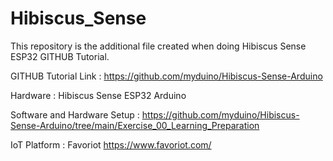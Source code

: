 # Hibiscus_Sense
This repository is the additional file created when doing Hibiscus Sense ESP32 GITHUB Tutorial.

GITHUB Tutorial Link : https://github.com/myduino/Hibiscus-Sense-Arduino

Hardware : Hibiscus Sense ESP32 Arduino

Software and Hardware Setup : https://github.com/myduino/Hibiscus-Sense-Arduino/tree/main/Exercise_00_Learning_Preparation

IoT Platform : Favoriot https://www.favoriot.com/

